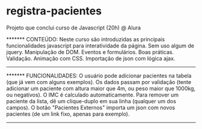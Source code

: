 # registra-pacientes
Projeto que conclui curso de Javascript (20h) @ Alura

******* CONTEÚDO: 
Neste curso são introduzidas as principais funcionalidades javascript para interatividade da página. Sem uso algum de jquery.
Manipulação de DOM. 
Eventos e formulários.
Boas práticas.
Validação.
Animação com CSS.
Importação de json com lógica ajax.
*******

******* FUNCIONALIDADES:
O usuário pode adicionar pacientes na tabela (que já vem com alguns exemplos). 
Os dados passam por validação (tente adicionar um paciente com altura maior que 4m, ou peso maior que 1000kg, ou negativos).
O IMC é calculado automaticamente.
Para remover um paciente da lista, dê um clique-duplo em sua linha (qualquer um dos campos).
O botão "Pacientes Externos" importa um json com novos pacientes (de um link fixo, apenas para exemplo).
*******
